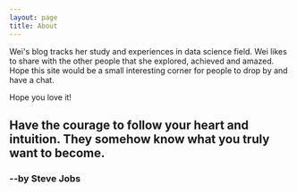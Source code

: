 ```yaml
---
layout: page
title: About
---
```


Wei's blog tracks her study and experiences in data science field. Wei likes to share with the other people that she explored, achieved and amazed. Hope this site would be a small interesting corner for people to drop by and have a chat.

Hope you love it!



## Have the courage to follow your heart and intuition. They somehow know what you truly want to become.
### --by Steve Jobs

